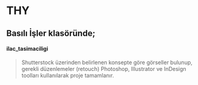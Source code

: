 # THY
## Basılı İşler klasöründe;
#### ilac_tasimaciligi 
> Shutterstock üzerinden belirlenen konsepte göre görseller bulunup, gerekli düzenlemeler (retouch) Photoshop, Illustrator ve InDesign toolları kullanılarak proje tamamlanır.
